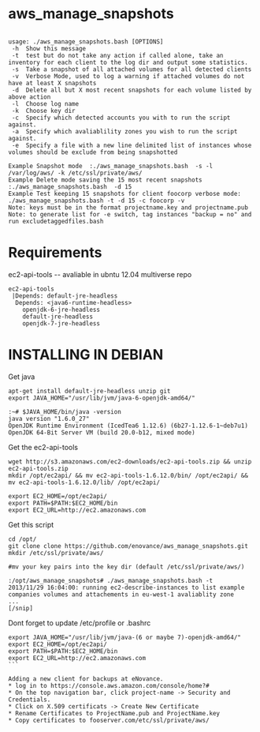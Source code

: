 aws_manage_snapshots
====================
```

usage: ./aws_manage_snapshots.bash [OPTIONS]
 -h  Show this message
 -t  test but do not take any action if called alone, take an inventory for each client to the log dir and output some statistics.
 -s  Take a snapshot of all attached volumes for all detected clients
 -v  Verbose Mode, used to log a warning if attached volumes do not have at least X snapshots
 -d  Delete all but X most recent snapshots for each volume listed by above action
 -l  Choose log name
 -k  Choose key dir
 -c  Specify which detected accounts you with to run the script against.
 -a  Specify which avaliablility zones you wish to run the script against.
 -e  Specify a file with a new line delimited list of instances whose volumes should be exclude from being snapshotted

Example Snapshot mode  :./aws_manage_snapshots.bash  -s -l /var/log/aws/ -k /etc/ssl/private/aws/
Example Delete mode saving the 15 most recent snapshots  :./aws_manage_snapshots.bash  -d 15
Example Test keeping 15 snapshots for client foocorp verbose mode: ./aws_manage_snapshots.bash -t -d 15 -c foocorp -v
Note: keys must be in the format projectname.key and projectname.pub
Note: to generate list for -e switch, tag instances "backup = no" and run excludetaggedfiles.bash

```

Requirements
============
ec2-api-tools  -- avaliable in ubntu 12.04 multiverse repo

```
ec2-api-tools
 |Depends: default-jre-headless
  Depends: <java6-runtime-headless>
    openjdk-6-jre-headless
    default-jre-headless
    openjdk-7-jre-headless

```

INSTALLING IN DEBIAN
====================


Get java
```
apt-get install default-jre-headless unzip git
export JAVA_HOME="/usr/lib/jvm/java-6-openjdk-amd64/"

:~# $JAVA_HOME/bin/java -version
java version "1.6.0_27"
OpenJDK Runtime Environment (IcedTea6 1.12.6) (6b27-1.12.6-1~deb7u1)
OpenJDK 64-Bit Server VM (build 20.0-b12, mixed mode)

```

Get the ec2-api-tools

```
wget http://s3.amazonaws.com/ec2-downloads/ec2-api-tools.zip && unzip ec2-api-tools.zip
mkdir /opt/ec2api/ && mv ec2-api-tools-1.6.12.0/bin/ /opt/ec2api/ && mv ec2-api-tools-1.6.12.0/lib/ /opt/ec2api/

export EC2_HOME=/opt/ec2api/
export PATH=$PATH:$EC2_HOME/bin
export EC2_URL=http://ec2.amazonaws.com
```

Get this script
```
cd /opt/
git clone clone https://github.com/enovance/aws_manage_snapshots.git 
mkdir /etc/ssl/private/aws/

#mv your key pairs into the key dir (default /etc/ssl/private/aws/)

:/opt/aws_manage_snapshots# ./aws_manage_snapshots.bash -t
2013/11/29 16:04:00: running ec2-describe-instances to list example companies volumes and attachements in eu-west-1 avaliablity zone
...
[/snip]
```

Dont forget to update /etc/profile or .bashrc
````
export JAVA_HOME="/usr/lib/jvm/java-(6 or maybe 7)-openjdk-amd64/"
export EC2_HOME=/opt/ec2api/
export PATH=$PATH:$EC2_HOME/bin
export EC2_URL=http://ec2.amazonaws.com
```

Adding a new client for backups at eNovance.
* log in to https://console.aws.amazon.com/console/home?#
* On the top navigation bar, click project-name -> Security and Credentials.
* Click on X.509 certificats -> Create New Certificate
* Rename Certificates to ProjectName.pub and ProjectName.key
* Copy certificates to fooserver.com/etc/ssl/private/aws/ 





